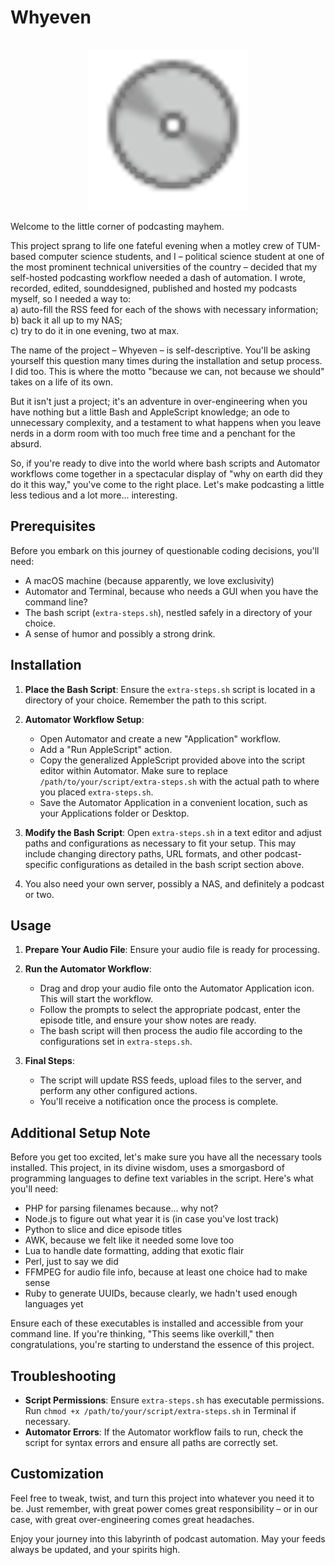 # Whyeven

<div align="center">
  <br>
  <img src="images/logo.png" width="256" alt="">
</div>

Welcome to the little corner of podcasting mayhem.

This project sprang to life one fateful evening when a motley crew of TUM-based computer science students, and I – political science student at one of the most prominent technical universities of the country – decided that my self-hosted podcasting workflow needed a dash of automation. I wrote, recorded, edited, sounddesigned, published and hosted my podcasts myself, so I needed a way to:  
a) auto-fill the RSS feed for each of the shows with necessary information;  
b) back it all up to my NAS;  
c) try to do it in one evening, two at max.  

The name of the project – Whyeven – is self-descriptive. You'll be asking yourself this question many times during the installation and setup process. I did too. This is where the motto "because we can, not because we should" takes on a life of its own.

But it isn't just a project; it's an adventure in over-engineering when you have nothing but a little Bash and AppleScript knowledge; an ode to unnecessary complexity, and a testament to what happens when you leave nerds in a dorm room with too much free time and a penchant for the absurd.

So, if you're ready to dive into the world where bash scripts and Automator workflows come together in a spectacular display of "why on earth did they do it this way," you've come to the right place. Let's make podcasting a little less tedious and a lot more... interesting.

## Prerequisites

Before you embark on this journey of questionable coding decisions, you'll need:
- A macOS machine (because apparently, we love exclusivity)
- Automator and Terminal, because who needs a GUI when you have the command line?
- The bash script (`extra-steps.sh`), nestled safely in a directory of your choice.
- A sense of humor and possibly a strong drink.

## Installation

1. **Place the Bash Script**: Ensure the `extra-steps.sh` script is located in a directory of your choice. Remember the path to this script.

2. **Automator Workflow Setup**:
    - Open Automator and create a new "Application" workflow.
    - Add a "Run AppleScript" action.
    - Copy the generalized AppleScript provided above into the script editor within Automator. Make sure to replace `/path/to/your/script/extra-steps.sh` with the actual path to where you placed `extra-steps.sh`.
    - Save the Automator Application in a convenient location, such as your Applications folder or Desktop.

3. **Modify the Bash Script**: Open `extra-steps.sh` in a text editor and adjust paths and configurations as necessary to fit your setup. This may include changing directory paths, URL formats, and other podcast-specific configurations as detailed in the bash script section above.

4. You also need your own server, possibly a NAS, and definitely a podcast or two.

## Usage

1. **Prepare Your Audio File**: Ensure your audio file is ready for processing.

2. **Run the Automator Workflow**:
    - Drag and drop your audio file onto the Automator Application icon. This will start the workflow.
    - Follow the prompts to select the appropriate podcast, enter the episode title, and ensure your show notes are ready.
    - The bash script will then process the audio file according to the configurations set in `extra-steps.sh`.

3. **Final Steps**:
    - The script will update RSS feeds, upload files to the server, and perform any other configured actions.
    - You'll receive a notification once the process is complete.

## Additional Setup Note

Before you get too excited, let's make sure you have all the necessary tools installed. This project, in its divine wisdom, uses a smorgasbord of programming languages to define text variables in the script. Here's what you'll need:

- PHP for parsing filenames because... why not?
- Node.js to figure out what year it is (in case you've lost track)
- Python to slice and dice episode titles
- AWK, because we felt like it needed some love too
- Lua to handle date formatting, adding that exotic flair
- Perl, just to say we did
- FFMPEG for audio file info, because at least one choice had to make sense
- Ruby to generate UUIDs, because clearly, we hadn't used enough languages yet

Ensure each of these executables is installed and accessible from your command line. If you're thinking, "This seems like overkill," then congratulations, you're starting to understand the essence of this project.

## Troubleshooting

- **Script Permissions**: Ensure `extra-steps.sh` has executable permissions. Run `chmod +x /path/to/your/script/extra-steps.sh` in Terminal if necessary.
- **Automator Errors**: If the Automator workflow fails to run, check the script for syntax errors and ensure all paths are correctly set.

## Customization

Feel free to tweak, twist, and turn this project into whatever you need it to be. Just remember, with great power comes great responsibility – or in our case, with great over-engineering comes great headaches.

Enjoy your journey into this labyrinth of podcast automation. May your feeds always be updated, and your spirits high.
